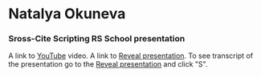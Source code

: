 # Natalya Okuneva 
###  Sross-Cite Scripting RS School presentation

A link to [YouTube](https://youtu.be/ZjQtwXcno7c) video.
A link to [Reveal presentation](http://natalika-fishka_xss-presentation.surge.sh/).
To see transcript of the presentation go to the [Reveal presentation](http://natalika-fishka_xss-presentation.surge.sh/) and click "S".